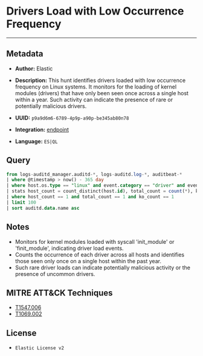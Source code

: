 # Drivers Load with Low Occurrence Frequency

---

## Metadata

- **Author:** Elastic
- **Description:** This hunt identifies drivers loaded with low occurrence frequency on Linux systems. It monitors for the loading of kernel modules (drivers) that have only been seen once across a single host within a year. Such activity can indicate the presence of rare or potentially malicious drivers.

- **UUID:** `p9a9d6m6-6789-4p9p-a90p-be345ab80n78`
- **Integration:** [endpoint](https://docs.elastic.co/integrations/endpoint)
- **Language:** `ES|QL`

## Query

```sql
from logs-auditd_manager.auditd-*, logs-auditd.log-*, auditbeat-*
| where @timestamp > now() - 365 day
| where host.os.type == "linux" and event.category == "driver" and event.action == "loaded-kernel-module" and auditd.data.syscall in ("init_module", "finit_module")
| stats host_count = count_distinct(host.id), total_count = count(*), ko_count = count_distinct(auditd.data.name) by auditd.data.name, process.executable, process.name
| where host_count == 1 and total_count == 1 and ko_count == 1
| limit 100
| sort auditd.data.name asc
```

## Notes

- Monitors for kernel modules loaded with syscall 'init_module' or 'finit_module', indicating driver load events.
- Counts the occurrence of each driver across all hosts and identifies those seen only once on a single host within the past year.
- Such rare driver loads can indicate potentially malicious activity or the presence of uncommon drivers.
## MITRE ATT&CK Techniques

- [T1547.006](https://attack.mitre.org/techniques/T1547/006)
- [T1069.002](https://attack.mitre.org/techniques/T1069/002)

## License

- `Elastic License v2`
